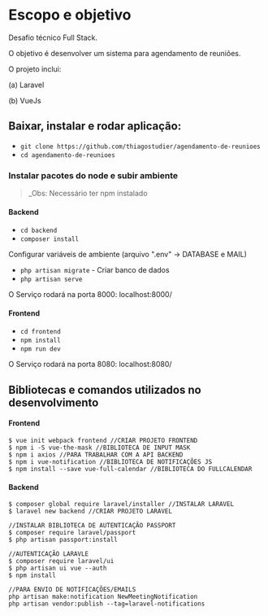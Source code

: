# Escopo e objetivo

Desafio técnico Full Stack.

O objetivo é desenvolver um sistema para agendamento de reuniões.

O projeto inclui:

(a) Laravel

(b) VueJs

## Baixar, instalar e rodar aplicação:

- `git clone https://github.com/thiagostudier/agendamento-de-reunioes`
- `cd agendamento-de-reunioes`

### Instalar pacotes do node e subir ambiente

> _Obs: Necessário ter npm instalado

#### Backend

- `cd backend`
- `composer install`

Configurar variáveis de ambiente (arquivo ".env" -> DATABASE e MAIL)

- `php artisan migrate` - Criar banco de dados
- `php artisan serve`

O Serviço rodará na porta 8000: localhost:8000/

#### Frontend

- `cd frontend`
- `npm install`
- `npm run dev`

O Serviço rodará na porta 8080: localhost:8080/

## Bibliotecas e comandos utilizados no desenvolvimento

#### Frontend

```
$ vue init webpack frontend //CRIAR PROJETO FRONTEND
$ npm i -S vue-the-mask //BIBLIOTECA DE INPUT MASK
$ npm i axios //PARA TRABALHAR COM A API BACKEND
$ npm i vue-notification //BIBLIOTECA DE NOTIFICAÇÕES JS
$ npm install --save vue-full-calendar //BIBLIOTECA DO FULLCALENDAR
```

#### Backend

```
$ composer global require laravel/installer //INSTALAR LARAVEL
$ laravel new backend //CRIAR PROJETO LARAVEL

//INSTALAR BIBLIOTECA DE AUTENTICAÇÃO PASSPORT
$ composer require laravel/passport 
$ php artisan passport:install 

//AUTENTICAÇÃO LARAVLE
$ composer require laravel/ui
$ php artisan ui vue --auth
$ npm install

//PARA ENVIO DE NOTIFICAÇÕES/EMAILS
php artisan make:notification NewMeetingNotification
php artisan vendor:publish --tag=laravel-notifications

```